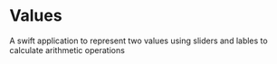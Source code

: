 # Values
A swift application to represent two values using sliders and lables to calculate arithmetic operations
